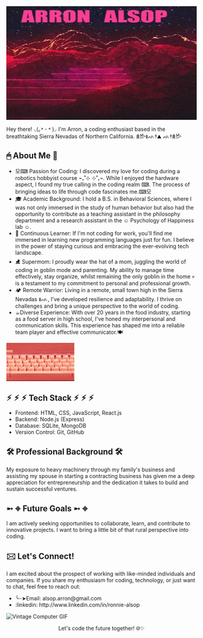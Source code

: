 <div style="display: inline-block">
  <img src="https://raw.githubusercontent.com/aRonnieAlsop/readMe_assets/main/ezgif-1-8100cac63b.gif" alt="ARRON ALSOP title GIF" style="width: 800px; height: 300px; vertical-align: top;">
</div>

<p>Hey there! ⸜(｡˃ ᵕ ˂ )⸝ I'm Arron, a coding enthusiast based in the breathtaking Sierra Nevadas of Northern California. 𖠰𐂂𖢔ᨒ↟⛰︎ ᨒ↟𖠰𐂂</p>
<h2>🖱 About Me 🔗</h2>
<ul>
  <li>모⌨ Passion for Coding: I discovered my love for coding during a robotics hobbyist course ⌁₊˚⊹  ⊹˚₊⌁. While I enjoyed the hardware aspect, I found my true calling in the coding realm ⌨. The process of bringing ideas to life through code fascinates me.⌨모</li>
  <li>🎓 Academic Background: I hold a B.S. in Behavioral Sciences, where I was not only immersed in the study of human behavior but also had the opportunity to contribute as a teaching assistant in the philosophy department and a research assistant in the ☺ Psychology of Happiness lab ☺.</li>
  <li>🌱 Continuous Learner: If I'm not coding for work, you'll find me immersed in learning new programming languages just for fun. I believe in the power of staying curious and embracing the ever-evolving tech landscape.</li>
  <li>⛸ Supermom: I proudly wear the hat of a mom, juggling the world of coding in goblin mode and parenting. My ability to manage time effectively, stay organize, whilst remaining the only goblin in the home 💀 is a testament to my commitment to personal and professional growth.</li>
  <li>🏕 Remote Warrior: Living in a remote, small town high in the Sierra Nevadas 𖢔ᨒ, I've developed resilience and adaptability. I thrive on challenges and bring a unique perspective to the world of coding.</li>
  <li>☕︎Diverse Experience: With over 20 years in the food industry, starting as a food server in high school, I've honed my interpersonal and communication skills. This experience has shaped me into a reliable team player and effective communicator.🍽</li>
</ul>
<img src="https://raw.githubusercontent.com/aRonnieAlsop/readMe_assets/main/ezgif-3-cebc857a89.gif" alt="Computer Keyboard" style="width: 180px; height: auto;">
<h2>⚡︎ ⚡︎ ⚡︎ Tech Stack ⚡︎ ⚡︎ ⚡︎</h2>
<ul>
  <li>Frontend: HTML, CSS, JavaScript, React.js</li>
  <li>Backend: Node.js (Express)</li>
  <li>Database: SQLite, MongoDB</li>
  <li>Version Control: Git, GitHub</li>
</ul>
<h2>🛠 Professional Background 🛠</h2>
<p>My exposure to heavy machinery through my family's business and assisting my spouse in starting a contracting business has given me a deep appreciation for entrepreneurship and the dedication it takes to build and sustain successful ventures.</p>
<h2>➵ 𖦏 Future Goals ➵ 𖦏</h2>
<p>I am actively seeking opportunities to collaborate, learn, and contribute to innovative projects. I want to bring a little bit of that rural perspective into coding.</p>
<h2>🖂 Let's Connect!</h2>
<p>I am excited about the prospect of working with like-minded individuals and companies. If you share my enthusiasm for coding, technology, or just want to chat, feel free to reach out:</p>
<ul>
  <li>╰┈➤Email: alsop.arron@gmail.com</li>
  <li>:linkedin: http://www.linkedin.com/in/ronnie-alsop</li>
</ul>
<img src="https://raw.githubusercontent.com/aRonnieAlsop/readMe_assets/main/vintage_computer.gif" alt="Vintage Computer GIF" style="width: 380px; height: auto;">
<p align="center">Let's code the future together! 🌐✨</p>

